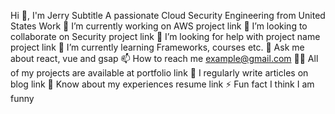 Hi 👋, I'm Jerry
Subtitle
A passionate Cloud Security Engineering from United States
Work
🔭 I’m currently working on AWS
project link
👯 I’m looking to collaborate on Security
project link
🤝 I’m looking for help with
project name
project link
🌱 I’m currently learning
Frameworks, courses etc.
💬 Ask me about
react, vue and gsap
📫 How to reach me
example@gmail.com
👨‍💻 All of my projects are available at
portfolio link
📝 I regularly write articles on
blog link
📄 Know about my experiences
resume link
⚡ Fun fact
I think I am funny
